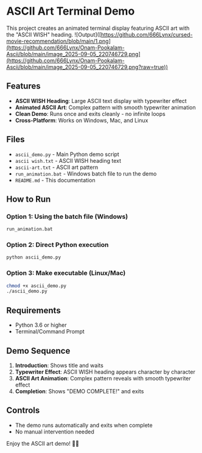 # ASCII Art Terminal Demo

This project creates an animated terminal display featuring ASCII art with the "ASCII WISH" heading.
![Output]([https://github.com/666Lynx/cursed-movie-recommendation/blob/main/1.png](https://github.com/666Lynx/Onam-Pookalam-Ascii/blob/main/image_2025-09-05_220746729.png](https://github.com/666Lynx/Onam-Pookalam-Ascii/blob/main/image_2025-09-05_220746729.png?raw=true))


## Features

- **ASCII WISH Heading**: Large ASCII text display with typewriter effect
- **Animated ASCII Art**: Complex pattern with smooth typewriter animation
- **Clean Demo**: Runs once and exits cleanly - no infinite loops
- **Cross-Platform**: Works on Windows, Mac, and Linux

## Files

- `ascii_demo.py` - Main Python demo script
- `ascii wish.txt` - ASCII WISH heading text
- `ascii-art.txt` - ASCII art pattern
- `run_animation.bat` - Windows batch file to run the demo
- `README.md` - This documentation

## How to Run

### Option 1: Using the batch file (Windows)
```bash
run_animation.bat
```

### Option 2: Direct Python execution
```bash
python ascii_demo.py
```

### Option 3: Make executable (Linux/Mac)
```bash
chmod +x ascii_demo.py
./ascii_demo.py
```

## Requirements

- Python 3.6 or higher
- Terminal/Command Prompt

## Demo Sequence

1. **Introduction**: Shows title and waits
2. **Typewriter Effect**: ASCII WISH heading appears character by character
3. **ASCII Art Animation**: Complex pattern reveals with smooth typewriter effect
4. **Completion**: Shows "DEMO COMPLETE!" and exits

## Controls

- The demo runs automatically and exits when complete
- No manual intervention needed

Enjoy the ASCII art demo! 🎨✨



